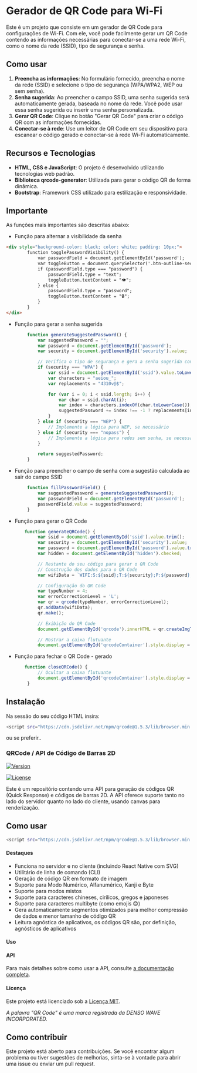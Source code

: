 # Gerador de QR Code para Wi-Fi

Este é um projeto que consiste em um gerador de QR Code para configurações de Wi-Fi. Com ele, você pode facilmente gerar um QR Code contendo as informações necessárias para conectar-se a uma rede Wi-Fi, como o nome da rede (SSID), tipo de segurança e senha.

## Como usar

1. **Preencha as informações**: No formulário fornecido, preencha o nome da rede (SSID) e selecione o tipo de segurança (WPA/WPA2, WEP ou sem senha).
2. **Senha sugerida**: Ao preencher o campo SSID, uma senha sugerida será automaticamente gerada, baseada no nome da rede. Você pode usar essa senha sugerida ou inserir uma senha personalizada.
3. **Gerar QR Code**: Clique no botão "Gerar QR Code" para criar o código QR com as informações fornecidas.
4. **Conectar-se à rede**: Use um leitor de QR Code em seu dispositivo para escanear o código gerado e conectar-se à rede Wi-Fi automaticamente.

## Recursos e Tecnologias

- **HTML, CSS e JavaScript**: O projeto é desenvolvido utilizando tecnologias web padrão.
- **Biblioteca qrcode-generator**: Utilizada para gerar o código QR de forma dinâmica.
- **Bootstrap**: Framework CSS utilizado para estilização e responsividade.

## Importante
As funções mais importantes são descritas abaixo:

- Função para alternar a visibilidade da senha
```html
<div style="background-color: black; color: white; padding: 10px;">
        function togglePasswordVisibility() {
            var passwordField = document.getElementById('password');
            var toggleButton = document.querySelector('.btn-outline-secondary');
            if (passwordField.type === "password") {
                passwordField.type = "text";
                toggleButton.textContent = "👁️";
            } else {
                passwordField.type = "password";
                toggleButton.textContent = "🔒";
            }
        }
</div>
```
- Função para gerar a senha sugerida
```javascript
        function generateSuggestedPassword() {
            var suggestedPassword = "";
            var password = document.getElementById('password');
            var security = document.getElementById('security').value;

            // Verifica o tipo de segurança e gera a senha sugerida conforme os critérios
            if (security === "WPA") {
                var ssid = document.getElementById('ssid').value.toLowerCase();
                var characters = "aeiou_";
                var replacements = "4310v@$";

                for (var i = 0; i < ssid.length; i++) {
                    var char = ssid.charAt(i);
                    var index = characters.indexOf(char.toLowerCase());
                    suggestedPassword += index !== -1 ? replacements[index] : char;
                }
            } else if (security === "WEP") {
                // Implemente a lógica para WEP, se necessário
            } else if (security === "nopass") {
                // Implemente a lógica para redes sem senha, se necessário
            }

            return suggestedPassword;
        }
```

- Função para preencher o campo de senha com a sugestão calculada ao sair do campo SSID
```javascript
        function fillPasswordField() {
            var suggestedPassword = generateSuggestedPassword();
            var passwordField = document.getElementById('password');
            passwordField.value = suggestedPassword;
        }
```

- Função para gerar o QR Code
```javascript
       function generateQRCode() {
            var ssid = document.getElementById('ssid').value.trim();
            var security = document.getElementById('security').value;
            var password = document.getElementById('password').value.trim();
            var hidden = document.getElementById('hidden').checked;

            // Restante do seu código para gerar o QR Code
            // Construção dos dados para o QR Code
            var wifiData = `WIFI:S:${ssid};T:${security};P:${password};${hidden ? 'H:true;' : ''};`;

            // Configuração do QR Code
            var typeNumber = 4;
            var errorCorrectionLevel = 'L';
            var qr = qrcode(typeNumber, errorCorrectionLevel);
            qr.addData(wifiData);
            qr.make();

            // Exibição do QR Code
            document.getElementById('qrcode').innerHTML = qr.createImgTag(6); // Alterado o parâmetro de tamanho para 5

            // Mostrar a caixa flutuante
            document.getElementById('qrcodeContainer').style.display = 'block';
```

- Função para fechar o QR Code - gerado
```javascript
       function closeQRCode() {
            // Ocultar a caixa flutuante
            document.getElementById('qrcodeContainer').style.display = 'none';
        }
```

## Instalação

Na sessão <head> do seu código HTML insira:

```bash
<script src="https://cdn.jsdelivr.net/npm/qrcode@1.5.3/lib/browser.min.js"></script>
```
ou se preferir..

### QRCode / API de Código de Barras 2D

[![Version](https://img.shields.io/badge/version-1.5.3-brightgreen)](https://github.com/soldair/node-qrcode/releases/tag/v1.5.3)

[![License](https://img.shields.io/badge/license-MIT-blue)](https://github.com/soldair/node-qrcode/blob/master/LICENSE)

Este é um repositório contendo uma API para geração de códigos QR (Quick Response) e códigos de barras 2D. A API oferece suporte tanto no lado do servidor quanto no lado do cliente, usando canvas para renderização.

## Como usar

```bash
<script src="https://cdn.jsdelivr.net/npm/qrcode@1.5.3/lib/browser.min.js"></script>
```

#### Destaques

- Funciona no servidor e no cliente (incluindo React Native com SVG)
- Utilitário de linha de comando (CLI)
- Geração de código QR em formato de imagem
- Suporte para Modo Numérico, Alfanumérico, Kanji e Byte
- Suporte para modos mistos
- Suporte para caracteres chineses, cirílicos, gregos e japoneses
- Suporte para caracteres multibyte (como emojis 😊)
- Gera automaticamente segmentos otimizados para melhor compressão de dados e menor tamanho de código QR
- Leitura agnóstica de aplicativos, os códigos QR são, por definição, agnósticos de aplicativos

#### Uso

#### API

Para mais detalhes sobre como usar a API, consulte [a documentação completa](https://github.com/soldair/node-qrcode).

#### Licença

Este projeto está licenciado sob a [Licença MIT](https://github.com/soldair/node-qrcode/blob/master/LICENSE).

*A palavra "QR Code" é uma marca registrada da DENSO WAVE INCORPORATED.*

## Como contribuir

Este projeto está aberto para contribuições. Se você encontrar algum problema ou tiver sugestões de melhorias, sinta-se à vontade para abrir uma issue ou enviar um pull request.
